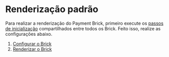# Renderização padrão

Para realizar a renderização do Payment Brick, primeiro execute os [passos de inicialização](/developers/pt/docs/checkout-bricks/common-initialization) compartilhados entre todos os Brick. Feito isso, realize as configurações abaixo.

1. [Configurar o Brick](/developers/pt/docs/checkout-bricks/card-payment-brick/default-rendering/configure-the-brick)
2. [Renderizar o Brick](/developers/pt/docs/checkout-bricks/card-payment-brick/default-rendering/render-the-brick)